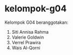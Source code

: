 # kelompok-g04
Kelompok G04 beranggotakan:
1. Siti Annisa Rahma
2. Valerie Goldwin
3. Verrel Prawira
4. Wais Al-Qorni

